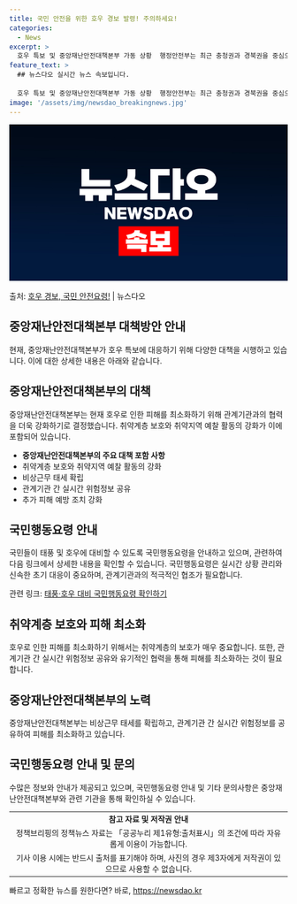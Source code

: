 ```yaml
---
title: 국민 안전을 위한 호우 경보 발령! 주의하세요!
categories:
  - News
excerpt: >
  호우 특보 및 중앙재난안전대책본부 가동 상황  행정안전부는 최근 충청권과 경북권을 중심으로 발효된 호우 특보…
feature_text: >
  ## 뉴스다오 실시간 뉴스 속보입니다.

  호우 특보 및 중앙재난안전대책본부 가동 상황  행정안전부는 최근 충청권과 경북권을 중심으로 발효된 호우 특보…
image: '/assets/img/newsdao_breakingnews.jpg'
---
```


![뉴스다오 속보](/assets/img/newsdao_breakingnews.jpg)

<p>출처: <a href="https://newsdao.kr/4666" rel="dofollow">호우 경보, 국민 안전요령!</a> | 뉴스다오</p>

<h2 data-ke-size="size26">중앙재난안전대책본부 대책방안 안내</h2>
<p data-ke-size="size16">현재, 중앙재난안전대책본부가 호우 특보에 대응하기 위해 다양한 대책을 시행하고 있습니다. 이에 대한 상세한 내용은 아래와 같습니다.</p>

<h2>중앙재난안전대책본부의 대책</h2>
<p data-ke-size="size16">중앙재난안전대책본부는 현재 호우로 인한 피해를 최소화하기 위해 관계기관과의 협력을 더욱 강화하기로 결정했습니다. 취약계층 보호와 취약지역 예찰 활동의 강화가 이에 포함되어 있습니다.</p>

<ul>
    <li><b>중앙재난안전대책본부의 주요 대책 포함 사항</b></li>
    <li>취약계층 보호와 취약지역 예찰 활동의 강화</li>
    <li>비상근무 태세 확립</li>
    <li>관계기관 간 실시간 위험정보 공유</li>
    <li>추가 피해 예방 조치 강화</li>
</ul>

<h2>국민행동요령 안내</h2>
<p data-ke-size="size16">국민들이 태풍 및 호우에 대비할 수 있도록 국민행동요령을 안내하고 있으며, 관련하여 다음 링크에서 상세한 내용을 확인할 수 있습니다. 국민행동요령은 실시간 상황 관리와 신속한 초기 대응이 중요하며, 관계기관과의 적극적인 협조가 필요합니다.</p>
<p data-ke-size="size16">관련 링크: <a href="https://newsdao.kr/4666">태풍·호우 대비 국민행동요령 확인하기</a></p>

<h2>취약계층 보호와 피해 최소화</h2>
<p data-ke-size="size16">호우로 인한 피해를 최소화하기 위해서는 취약계층의 보호가 매우 중요합니다. 또한, 관계기관 간 실시간 위험정보 공유와 유기적인 협력을 통해 피해를 최소화하는 것이 필요합니다.</p>

<h2>중앙재난안전대책본부의 노력</h2>
<p data-ke-size="size16">중앙재난안전대책본부는 비상근무 태세를 확립하고, 관계기관 간 실시간 위험정보를 공유하여 피해를 최소화하고 있습니다.</p>

<h2>국민행동요령 안내 및 문의</h2>
<p data-ke-size="size16">수많은 정보와 안내가 제공되고 있으며, 국민행동요령 안내 및 기타 문의사항은 중앙재난안전대책본부와 관련 기관을 통해 확인하실 수 있습니다.</p>

<table>
    <tr>
        <td style="text-align: center; height: 17px;"><b>참고 자료 및 저작권 안내</b></td>
    </tr>
    <tr>
        <td style="text-align: center; height: 17px;">정책브리핑의 정책뉴스 자료는 「공공누리 제1유형:출처표시」의 조건에 따라 자유롭게 이용이 가능합니다.</td>
    </tr>
    <tr>
        <td style="text-align: center; height: 17px;">기사 이용 시에는 반드시 출처를 표기해야 하며, 사진의 경우 제3자에게 저작권이 있으므로 사용할 수 없습니다.</td>
    </tr>
</table> 

빠르고 정확한 뉴스를 원한다면? 바로, <a href="https://newsdao.kr" rel="dofollow">https://newsdao.kr</a>


